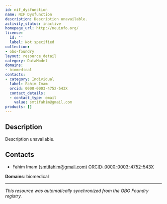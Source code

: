 ```yaml
---
id: nif_dysfunction
name: NIF Dysfunction
description: Description unavailable.
activity_status: inactive
homepage_url: http://neuinfo.org/
license:
  id: ''
  label: Not specified
collection:
- obo-foundry
layout: resource_detail
category: DataModel
domains:
- biomedical
contacts:
- category: Individual
  label: Fahim Imam
  orcid: 0000-0003-4752-543X
  contact_details:
  - contact_type: email
    value: smtifahim@gmail.com
products: []
---
```


## Description

Description unavailable.

## Contacts

- Fahim Imam (smtifahim@gmail.com) [ORCID: 0000-0003-4752-543X](https://orcid.org/0000-0003-4752-543X)

**Domains**: biomedical

---

*This resource was automatically synchronized from the OBO Foundry registry.*
